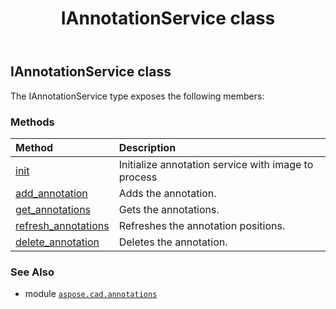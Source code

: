 ﻿---
title: IAnnotationService class
second_title: Aspose.CAD for Python via .NET API References
description: 
type: docs
weight: 40
url: /python-net/aspose.cad.annotations/iannotationservice/
is_root: false
---

## IAnnotationService class



The IAnnotationService type exposes the following members:

### Methods
| Method | Description |
| :- | :- |
| [init](/cad/python-net/aspose.cad.annotations/iannotationservice/init/#aspose.cad.Image) | Initialize annotation service with image to process |
| [add_annotation](/cad/python-net/aspose.cad.annotations/iannotationservice/add_annotation/#aspose.cad.annotations.AnnotationEntity) | Adds the annotation. |
| [get_annotations](/cad/python-net/aspose.cad.annotations/iannotationservice/get_annotations/#) | Gets the annotations. |
| [refresh_annotations](/cad/python-net/aspose.cad.annotations/iannotationservice/refresh_annotations/#) | Refreshes the annotation positions. |
| [delete_annotation](/cad/python-net/aspose.cad.annotations/iannotationservice/delete_annotation/#aspose.cad.annotations.AnnotationEntity) | Deletes the annotation. |



### See Also
* module [`aspose.cad.annotations`](..)
